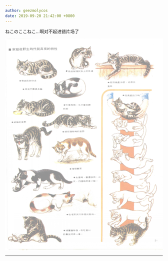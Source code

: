 ```yaml
---
author: geezmolycos
date: 2019-09-20 21:42:00 +0800
---
```


ねこのここねこ...啊对不起进错片场了

![](/assets/images/qq-zone/2019-09-20-neko.png)

---
